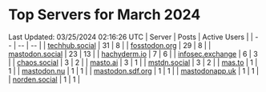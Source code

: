 # Top Servers for March 2024
Last Updated: 03/25/2024 02:16:26 UTC
| Server | Posts | Active Users |
| -- | -- | -- |
| [techhub.social](https://techhub.social/tags/PowerShell) | 31 | 8 |
| [fosstodon.org](https://fosstodon.org/tags/PowerShell) | 29 | 8 |
| [mastodon.social](https://mastodon.social/tags/PowerShell) | 23 | 13 |
| [hachyderm.io](https://hachyderm.io/tags/PowerShell) | 7 | 6 |
| [infosec.exchange](https://infosec.exchange/tags/PowerShell) | 6 | 3 |
| [chaos.social](https://chaos.social/tags/PowerShell) | 3 | 2 |
| [masto.ai](https://masto.ai/tags/PowerShell) | 3 | 1 |
| [mstdn.social](https://mstdn.social/tags/PowerShell) | 3 | 2 |
| [mas.to](https://mas.to/tags/PowerShell) | 1 | 1 |
| [mastodon.nu](https://mastodon.nu/tags/PowerShell) | 1 | 1 |
| [mastodon.sdf.org](https://mastodon.sdf.org/tags/PowerShell) | 1 | 1 |
| [mastodonapp.uk](https://mastodonapp.uk/tags/PowerShell) | 1 | 1 |
| [norden.social](https://norden.social/tags/PowerShell) | 1 | 1 |
